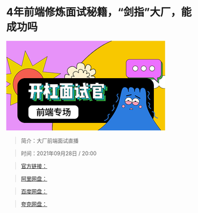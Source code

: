 # 4年前端修炼面试秘籍，“剑指”大厂，能成功吗

![img](../../assets/Cgp9HWFNf0yAAZ5BAABubi9sSAA597.png)

> 简介：大厂前端面试直播

> 时间：2021年09月28日 / 20:00

> [官方链接：]()

> [阿里网盘：]()

> [百度网盘：]()

> [夸克网盘：]()
